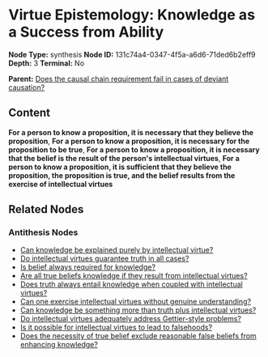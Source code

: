 # Virtue Epistemology: Knowledge as a Success from Ability

**Node Type:** synthesis
**Node ID:** 131c74a4-0347-4f5a-a6d6-71ded6b2eff9
**Depth:** 3
**Terminal:** No

**Parent:** [Does the causal chain requirement fail in cases of deviant causation?](does-the-causal-chain-requirement-fail-in-cases-of-deviant-causation-antithesis-49e1a5be-3b29-4d61-860a-13135afc7b60.md)

## Content

**For a person to know a proposition, it is necessary that they believe the proposition**, **For a person to know a proposition, it is necessary for the proposition to be true**, **For a person to know a proposition, it is necessary that the belief is the result of the person's intellectual virtues**, **For a person to know a proposition, it is sufficient that they believe the proposition, the proposition is true, and the belief results from the exercise of intellectual virtues**

## Related Nodes

### Antithesis Nodes

- [Can knowledge be explained purely by intellectual virtue?](can-knowledge-be-explained-purely-by-intellectual-virtue-antithesis-2c615206-3dd9-4f10-a102-91ade9f78110.md)
- [Do intellectual virtues guarantee truth in all cases?](do-intellectual-virtues-guarantee-truth-in-all-cases-antithesis-8e3f2440-5f53-4845-be3e-6fab24721f77.md)
- [Is belief always required for knowledge?](is-belief-always-required-for-knowledge-antithesis-fa164ac3-48d7-4d11-b817-a0d1c665c378.md)
- [Are all true beliefs knowledge if they result from intellectual virtues?](are-all-true-beliefs-knowledge-if-they-result-from-intellectual-virtues-antithesis-d0cc14b8-9efe-44ca-8903-1b03c6a23065.md)
- [Does truth always entail knowledge when coupled with intellectual virtues?](does-truth-always-entail-knowledge-when-coupled-with-intellectual-virtues-antithesis-9ff85b7e-0554-4255-826d-c3e2d3b33ed3.md)
- [Can one exercise intellectual virtues without genuine understanding?](can-one-exercise-intellectual-virtues-without-genuine-understanding-antithesis-b034faf3-15c0-4560-a77a-5a4f27a45821.md)
- [Can knowledge be something more than truth plus intellectual virtues?](can-knowledge-be-something-more-than-truth-plus-intellectual-virtues-antithesis-6a869788-a6b3-42e1-aadc-bfc0726c08f7.md)
- [Do intellectual virtues adequately address Gettier-style problems?](do-intellectual-virtues-adequately-address-gettier-style-problems-antithesis-716d680c-e020-4c3b-8aee-d5059a4fba67.md)
- [Is it possible for intellectual virtues to lead to falsehoods?](is-it-possible-for-intellectual-virtues-to-lead-to-falsehoods-antithesis-2af5b11d-b7c8-4a63-8031-fed05b955f51.md)
- [Does the necessity of true belief exclude reasonable false beliefs from enhancing knowledge?](does-the-necessity-of-true-belief-exclude-reasonable-false-beliefs-from-enhancing-knowledge-antithesis-e75b0820-6fbd-4e6e-a215-4e0654598ffe.md)
